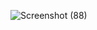 ![Screenshot (88)](https://github.com/user-attachments/assets/5d3f188e-81f8-441b-a838-194b6096ba6c)
